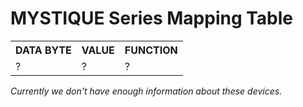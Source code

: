 # MYSTIQUE Series Mapping Table

<table>
    <tr>
        <th>DATA BYTE</th>
        <th>VALUE</th>
        <th>FUNCTION</th>
    </tr>
    <tr>
        <td>?</td>
        <td>?</td>
        <td>?</td>
    </tr>
</table>

*Currently we don't have enough information about these devices.*

